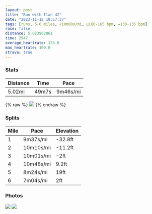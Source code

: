 ```yaml
---
layout: post
title: "Run with Ilan 42"
date: "2023-11-12 10:57:37"
tags: [runs, 5-6 miles, <10m00s/mi, μ160-165 bpm, →130-135 bpm]
race: false
distance: 5.023962861
time: 2947
average_heartrate: 133.0
max_heartrate: 160.0
strava: true
---
```


### Stats

| Distance | Time | Pace |
|----------|------|------|
|5.02mi|49m7s|9m46s/mi|

{% raw %}
<img src='https://maps.googleapis.com/maps/api/staticmap?maptype=roadmap&path=enc:mdwwF`ssbMAAP`@`@l@KGKJ?DEBBj@ERKEDHC?^F?ON@FIFFBx@ILAPGXFb@@b@CTWX]h@a@Ja@b@EHKBIbAJFJDb@IBVGl@U|@@h@Er@?`@GTBJXb@`@RP?dAs@^@AJ_@x@_A~AWx@C\Q`AQh@_@n@Ib@GHWjAOf@A^x@d@_@Mc@I_@|@Ah@NLbB~@l@d@p@\|@p@dB|@~@p@JBfA|@jAf@HB\RRd@^ZjAT`Bf@\BfAZf@RhA^x@RX@j@GzAAlA@f@FXNh@\XBb@]RKVCf@?b@DBABWKeBF]LYdAOXM^EdAD`@L`A@b@J|AEf@Pt@FbALVFPJDODEDAb@@j@LTPlAn@r@fAb@NHALMZCvAc@z@I`@Lh@bA^RRVf@ZrBb@bCTnA\pAf@ZP~@^fA^`GTrAB`AHpABvBLlB?x@Fd@?l@@HAb@BND|BNb@FjFNhBLj@?n@DtCH|@Hj@B\Cf@BnCWZFb@A|@Tt@Cd@BHLd@Hl@RJA_@NeAOc@CaAWmCM_BUcAEk@Oi@ZcA@MG}CGi@Gm@CiA@MCuCKk@GeBEi@E_@@YGc@Ew@?cAKuCEg@B]Aa@Me@IgAE{BAoAGi@@g@Gu@Ag@Ig@Q]OeCs@m@a@{Aa@sC_@wAYwBYk@OQKI?OCWYe@Wc@[QG_@S_@j@kAR]@YC_@I}@[U[WIu@Ui@MI?sAw@k@Oe@GaAEmAOm@Me@OKKgAMG?KJSdBCt@Gr@GTCj@G@UEe@E]@SNEH_@VEAkAq@g@GUCmB?gABg@Ao@SOG{@UyAe@uA]yAe@_@Ge@O_@W_@q@oAg@yD_CgAi@yDmCs@a@qA}@g@UwBwA&key=AIzaSyC1MId7bFpkLXNAaYhBSTb8jLyiSqzbDtM&size=800x800&markers=color:yellow|label:S|40.75607,-73.99745&markers=color:green|label:F|40.75797000000002,-74.00469000000017'>
{% endraw %}

### Splits

| Mile | Pace | Elevation |
|------|------|-----------|
|1|9m37s/mi|-32.8ft|
|2|10m10s/mi|-11.2ft|
|3|10m01s/mi|-2ft|
|4|10m46s/mi|9.2ft|
|5|8m24s/mi|19ft|
|6|7m04s/mi|2ft|

### Photos
<img src='https://dgtzuqphqg23d.cloudfront.net/89m6wz6hndxwmAj0diiq2nzyLitfxqeKdgf9TBcInEA-576x768.jpg'>

<img src='https://dgtzuqphqg23d.cloudfront.net/RwfvZLoas9I524wfyIJfRSVCygYLS3yyzMDKTW1E8Z0-576x768.jpg'>

